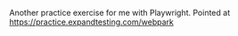 Another practice exercise for me with Playwright.
Pointed at https://practice.expandtesting.com/webpark

